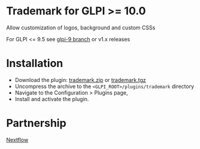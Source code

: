 # Trademark for GLPI >= 10.0

Allow customization of logos, background and custom CSSs

For GLPI <= 9.5 see [glpi-9 branch](https://github.com/edgardmessias/glpi-trademark/tree/glpi-9) or v1.x releases

# Installation
 * Download the plugin: [trademark.zip](https://github.com/edgardmessias/glpi-trademark/releases/latest/download/trademark.zip) or [trademark.tgz](https://github.com/edgardmessias/glpi-trademark/releases/latest/download/trademark.tgz)
 * Uncompress the archive to the `<GLPI_ROOT>/plugins/trademark` directory
 * Navigate to the Configuration > Plugins page,
 * Install and activate the plugin.

# Partnership

[Nextflow](https://nextflow.com.br)
